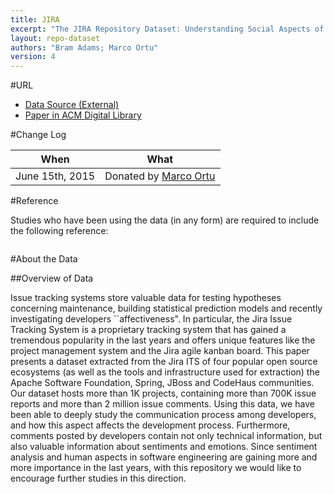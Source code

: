 ```yaml
---
title: JIRA
excerpt: "The JIRA Repository Dataset: Understanding Social Aspects of Software Development"
layout: repo-dataset
authors: "Bram Adams; Marco Ortu"
version: 4
---
```


#URL

* [Data Source (External)](https://www.dropbox.com/s/34n2t89exgsap8c/jira_backup_20141215.sql.zip?dl=0)
* [Paper in ACM Digital Library]()

#Change Log

When | What
---- | ----
June 15th, 2015 | Donated by [Marco Ortu](mailto:marco.ortu@diee.unica.it)

#Reference

Studies who have been using the data (in any form) are required to include the following reference:

```

```

#About the Data

##Overview of Data

Issue tracking systems store valuable data for testing hypotheses concerning maintenance, building statistical prediction models and recently investigating developers ``affectiveness". 
In particular, the Jira Issue Tracking System is a proprietary tracking system that has gained a tremendous popularity in the last years and offers unique features like the project management system and the Jira agile kanban board. 
This paper presents a dataset extracted from the Jira ITS of four popular open source ecosystems (as well as the tools and infrastructure used for extraction) the Apache Software Foundation, Spring, JBoss and CodeHaus communities. Our dataset hosts more than 1K projects, containing more than 700K issue reports and more than 2 million issue comments. Using this data, we have been able to deeply study the communication process among developers, and how this aspect affects the development process. Furthermore, comments posted by developers contain not only technical information, but also valuable information about sentiments and emotions. 
Since sentiment analysis and human aspects in software engineering are gaining more and more importance in the last years, with this repository we would like to encourage further studies in this direction.

